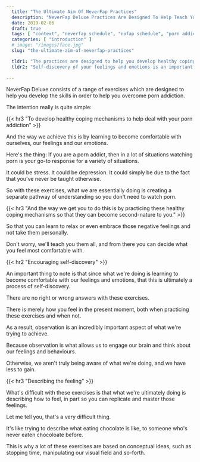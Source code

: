 ```yaml
---
  title: "The Ultimate Aim Of NeverFap Practices"
  description: "NeverFap Deluxe Practices Are Designed To Help Teach You To Become Comfortable With Yourself And Your Emotions Through Verifiable Actions."
  date: 2019-02-06
  draft: true
  tags: [ "context", "neverfap schedule", "nofap schedule", "porn addiction", "addiction", "awareness", "nofap", "neverfap", "neverfap deluxe", "neverfap basics" ]
  categories: [ "introduction" ]
  # image: "/images/face.jpg"
  slug: "the-ultimate-aim-of-neverfap-practices"

  tldr1: "The practices are designed to help you develop healthy coping mechanisms through self-awareness and perspective exercises."
  tldr2: "Self-discovery of your feelings and emotions is an important part of this process."
  
---
```


NeverFap Deluxe consists of a range of exercises which are designed to help you develop the skills in order to help you overcome porn addiction.

The intention really is quite simple:

{{< hr3 "To develop healthy coping mechanisms to help deal with your porn addiction" >}}

And the way we achieve this is by learning to become comfortable with ourselves, our feelings and our emotions.

Here's the thing: If you are a porn addict, then in a lot of situations watching porn is your go-to response for a variety of situations.

It could be stress. It could be depression. It could simply be due to the fact that you've never be taught otherwise.

So with these exercises, what we are essentially doing is creating a separate pathway of understanding so you don't need to watch porn.

{{< hr3 "And the way we get you to do this is by practicing these healthy coping mechanisms so that they can become second-nature to you." >}}

So that you can learn to relax or even embrace those negative feelings and not take them personally.

Don't worry, we'll teach you them all, and from there you can decide what you feel most comfortable with.

{{< hr2 "Encouraging self-discovery" >}}

An important thing to note is that since what we're doing is learning to become comfortable with our feelings and emotions, that this is ultimately a process of self-discovery.

There are no right or wrong answers with these exercises. 

There is merely how you feel in the present moment, both when practicing these exercises and when not. 

As a result, observation is an incredibly important aspect of what we're trying to achieve.

Because observation is what allows us to engage our brain and think about our feelings and behaviours.

Otherwise, we aren't truly being aware of what we're doing, and we have less to gain.
 
{{< hr3 "Describing the feeling" >}}

What's difficult with these exercises is that what we're ultimately doing is describing how to feel, in part so you can replicate and master those feelings. 

Let me tell you, that's a very difficult thing.

It's like trying to describe what eating chocolate is like, to someone who's never eaten chocoloate before. 

<!-- TODO: We try and mitigate this with the audio course, however  -->

This is why a lot of these exercises are based on conceptual ideas, such as stopping time, manipulating our visual field and so-forth.